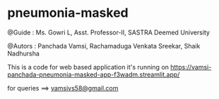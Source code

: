 # pneumonia-masked


@Guide : Ms. Gowri L, Asst. Professor-II, SASTRA Deemed University


@Autors : Panchada Vamsi, Rachamaduga Venkata Sreekar, Shaik Nadhursha


This is a code for web based application it's running on https://vamsi-panchada-pneumonia-masked-app-f3wadm.streamlit.app/ 

for queries ==> vamsivs58@gmail.com

